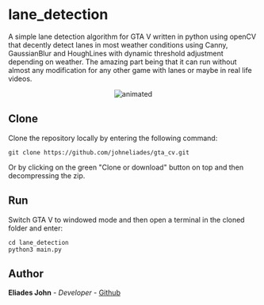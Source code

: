 # lane_detection

A simple lane detection algorithm for GTA V written in python using openCV that 
decently detect lanes in most weather conditions using Canny, GaussianBlur and 
HoughLines with dynamic threshold adjustment depending on weather. The amazing
part being that it can run without almost any modification for any other game 
with lanes or maybe in real life videos.

<p align="center">
  <img src="https://github.com/johneliades/gta_cv/blob/main/lane_detection/preview.gif" alt="animated" />
</p>

## Clone

Clone the repository locally by entering the following command:
```
git clone https://github.com/johneliades/gta_cv.git
```
Or by clicking on the green "Clone or download" button on top and then decompressing the zip.

## Run

Switch GTA V to windowed mode and then open a terminal in the cloned folder and enter:

```
cd lane_detection
python3 main.py
```

## Author

**Eliades John** - *Developer* - [Github](https://github.com/johneliades)
